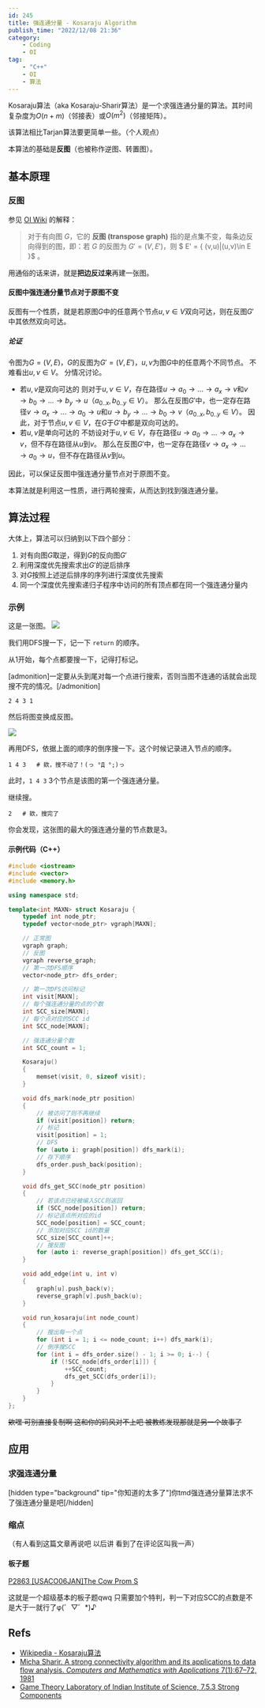 ```yaml
---
id: 245
title: 强连通分量 - Kosaraju Algorithm
publish_time: "2022/12/08 21:36"
category:
    - Coding
    - OI
tag:
    - "C++"
    - OI
    - 算法
---
```


Kosaraju算法（aka Kosaraju-Sharir算法）是一个求强连通分量的算法。其时间复杂度为$O(n+m)$（邻接表）或$O(m^2)$（邻接矩阵）。

该算法相比Tarjan算法要更简单一些。（个人观点）

本算法的基础是**反图**（也被称作逆图、转置图）。

## 基本原理

### 反图

参见 [OI Wiki](https://oi-wiki.org/graph/concept/#%E5%8F%8D%E5%9B%BE) 的解释：


>  对于有向图 $G$，它的 **反图 (transpose graph)** 指的是点集不变，每条边反向得到的图，即：若 $G$ 的反图为 $G'=(V,E')$，则 $ E' = \{ (v,u)|(u,v)\in E \}$ 。


用通俗的话来讲，就是**把边反过来**再建一张图。

#### 反图中强连通分量节点对于原图不变

反图有一个性质，就是若原图$G$中的任意两个节点${u,v}\in V$双向可达，则在反图$G'$中其依然双向可达。

##### 论证

令图为$G=(V,E)$，$G$的反图为$G'=(V,E')$，$u,v$为图$G$中的任意两个不同节点。
不难看出$u,v\in V$。
分情况讨论。

- 若$u,v$是双向可达的
  则对于$u,v\in V$，存在路径$u\to a_0\to ...\to a_x \to v$和$v\to b_0\to ...\to b_y \to u$（$a_{0..x},b_{0..y}\in V$）。
  那么在反图$G'$中，也一定存在路径$v\to a_x\to ...\to a_0 \to u$和$u\to b_y\to ...\to b_0 \to v$（$a_{0..x},b_{0..y}\in V$）。
因此，对于节点$u,v\in V$，在$G$于$G'$中都是双向可达的。
- 若$u,v$是单向可达的
  不妨设对于$u,v\in V$，存在路径$u\to a_0\to ...\to a_x \to v$，但不存在路径从$u$到$v$。
  那么在反图$G'$中，也一定存在路径$v\to a_x\to ...\to a_0 \to u$，但不存在路径从$v$到$u$。

因此，可以保证反图中强连通分量节点对于原图不变。

本算法就是利用这一性质，进行两轮搜索，从而达到找到强连通分量。

## 算法过程

大体上，算法可以归纳到以下四个部分：
1. 对有向图$G$取逆，得到$G$的反向图$G'$
2. 利用深度优先搜索求出$G'$的逆后排序
3. 对$G$按照上述逆后排序的序列进行深度优先搜索
4. 同一个深度优先搜索递归子程序中访问的所有顶点都在同一个强连通分量内

### 示例

这是一张图。
![](img/245-kosalaju-1.jpg)

我们用DFS搜一下，记一下 <code>return</code> 的顺序。

从1开始，每个点都要搜一下，记得打标记。

[admonition]一定要从头到尾对每一个点进行搜索，否则当图不连通的话就会出现搜不完的情况。[/admonition]

```
2 4 3 1
```


然后将图变换成反图。

![](img/245-kosalaju-2.jpg)

再用DFS，依据上面的顺序的倒序搜一下。这个时候记录进入节点的顺序。
```
1 4 3   # 欸，搜不动了！(っ °Д °;)っ
```

此时，`1 4 3` 3个节点是该图的第一个强连通分量。

继续搜。
```
2   # 欸，搜完了
```

你会发现，这张图的最大的强连通分量的节点数是3。

#### 示例代码（C++）

```cpp
#include <iostream>
#include <vector>
#include <memory.h>

using namespace std;

template<int MAXN> struct Kosaraju {
    typedef int node_ptr;
    typedef vector<node_ptr> vgraph[MAXN];

    // 正常图
    vgraph graph;
    // 反图
    vgraph reverse_graph;
    // 第一次DFS顺序
    vector<node_ptr> dfs_order;

    // 第一次DFS访问标记
    int visit[MAXN];
    // 每个强连通分量的点的个数
    int SCC_size[MAXN];
    // 每个点对应的SCC id
    int SCC_node[MAXN];

    // 强连通分量个数
    int SCC_count = 1;

    Kosaraju()
    {
        memset(visit, 0, sizeof visit);
    }

    void dfs_mark(node_ptr position)
    {
        // 被访问了则不再继续
        if (visit[position]) return;
        // 标记
        visit[position] = 1;
        // DFS
        for (auto i: graph[position]) dfs_mark(i);
        // 存下顺序
        dfs_order.push_back(position);
    }

    void dfs_get_SCC(node_ptr position)
    {
        // 若该点已经被编入SCC则返回
        if (SCC_node[position]) return;
        // 标记该点所对应的id
        SCC_node[position] = SCC_count;
        // 添加对应SCC id的数量
        SCC_size[SCC_count]++;
        // 搜反图
        for (auto i: reverse_graph[position]) dfs_get_SCC(i);
    }

    void add_edge(int u, int v)
    {
        graph[u].push_back(v);
        reverse_graph[v].push_back(u);
    }

    void run_kosaraju(int node_count)
    {
        // 搜出每一个点
        for (int i = 1; i <= node_count; i++) dfs_mark(i);
        // 倒序搜SCC
        for (int i = dfs_order.size() - 1; i >= 0; i--) {
            if (!SCC_node[dfs_order[i]]) {
                ++SCC_count;
                dfs_get_SCC(dfs_order[i]);
            }
        }
    }
};
```

~~欸嘿 可别直接复制啊 这和你的码风对不上吧 被教练发现那就是另一个故事了~~

## 应用

### 求强连通分量

[hidden type="background" tip="你知道的太多了"]你tmd强连通分量算法求不了强连通分量是吧[/hidden]

### 缩点

（有人看到这篇文章再说吧 以后讲 看到了在评论区叫我一声）

#### 板子题

[P2863 [USACO06JAN]The Cow Prom S](https://www.luogu.com.cn/problem/P2863)

这就是一个超级基本的板子题qwq
只需要加个特判，判一下对应SCC的点数是不是大于一就行了φ(゜▽゜*)♪


## Refs

<ul>
<li><a class="wp-editor-md-post-content-link" href="https://zh.wikipedia.org/wiki/Kosaraju%E7%AE%97%E6%B3%95" title="Wikipedia - Kosaraju算法">Wikipedia - Kosaraju算法</a></li>
<li><a class="wp-editor-md-post-content-link" href="https://www.sciencedirect.com/science/article/pii/0898122181900080" title="Micha Sharir.A strong connectivity algorithm and its applications to data flow analysis. Computers and Mathematics with Applications 7(1):67–72, 1981">Micha Sharir. A strong connectivity algorithm and its applications to data flow analysis. <em>Computers and Mathematics with Applications</em> 7(1):67–72, 1981</a></li>
<li><a class="wp-editor-md-post-content-link" href="https://gtl.csa.iisc.ac.in/dsa/node171.html" title="7.5.3 Strong Components">Game Theory Laboratory of Indian Institute of Science, 7.5.3 Strong Components</a></li>
</ul>
